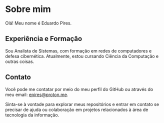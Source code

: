 # Sobre mim

Olá! Meu nome é Eduardo Pires.

## Experiência e Formação

Sou Analista de Sistemas, com formação em redes de computadores e defesa cibernética. Atualmente, estou cursando Ciência da Computação e outras coisas.

## Contato

Você pode me contatar por meio do meu perfil do GitHub ou através do meu email: [epires@proton.me](mailto:epires@proton.me).

Sinta-se à vontade para explorar meus repositórios e entrar em contato se precisar de ajuda ou colaboração em projetos relacionados à área de tecnologia da informação.
